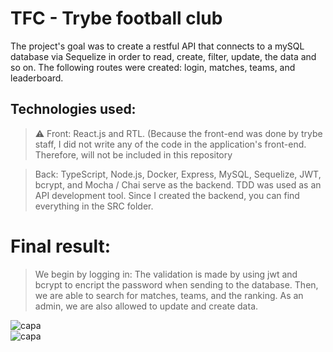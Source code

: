 # TFC - Trybe football club

The project's goal was to create a restful API that connects to a mySQL database via Sequelize in order to read, create, filter, update, the data and so on. The following routes were created: login, matches, teams, and leaderboard.

## Technologies used:

> ⚠️ Front: React.js and RTL. (Because the front-end was done by trybe staff, I did not write any of the code in the application's front-end. Therefore, will not be included in this repository

> Back: TypeScript, Node.js, Docker, Express, MySQL, Sequelize, JWT, bcrypt, and Mocha / Chai serve as the backend. TDD was used as an API development tool. Since I created the backend, you can find everything in the SRC folder.

# Final result:

> We begin by logging in: The validation is made by using jwt and bcrypt to encript the password when sending to the database.
> Then, we are able to search for matches, teams, and the ranking. As an admin, we are also allowed to update and create data.

<div>
   <img align="center" alt="capa" src="https://user-images.githubusercontent.com/95686401/199350760-ee1ae808-06e7-42d0-9efd-64ca8a2a663a.gif" />
</div>

<div>
   <img align="center" alt="capa" src="https://user-images.githubusercontent.com/95686401/199350834-f0328802-db26-4a87-97f2-f48dbe02bc4c.gif" />
</div>


